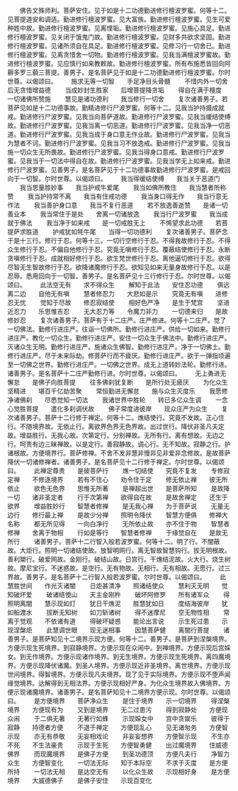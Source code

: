 <!-- { "loadSidebar": true } -->
　　佛告文殊师利。菩萨安住。见于如是十二功德勤进修行檀波罗蜜。何等十二。见菩提道安和调适。勤进修行檀波罗蜜。见大富族。勤进修行檀波罗蜜。见生可爱种姓中故。勤进修行檀波罗蜜。见离悭垢。勤进修行檀波罗蜜。见施心具足。勤进修行檀波罗蜜。见关闭于饿鬼门故。勤进修行檀波罗蜜。见财多共欲求坚固。勤进修行檀波罗蜜。见诸所须自在具足。勤进修行檀波罗蜜。见修习行一切舍已。勤进修行檀波罗蜜。见离贪惜舍一切物。勤进修行檀波罗蜜。见我当满檀波罗蜜故。勤进修行檀波罗蜜。见应慎行如来教敕故。勤进修行檀波罗蜜。所有布施悉皆回向阿耨多罗三藐三菩提。善男子。是名菩萨见于如是十二功德勤进修行檀波罗蜜。尔时世尊。以偈颂曰。
　　施求无等一切智　　手足净目头骨髓
　　不惜内外一切舍　　后无贪惜增益德
　　当成妙封生胜家　　后增菩提降贪垢
　　得自在满于檀度　　一切诸佛所赞施
　　慧见是诸功德利　　我当修行一切舍
　　复次诸善男子。若菩萨见如是十二功德事故。勤精进修行尸波罗蜜。何等十二。见我当护持摄成就戒。勤进修行尸波罗蜜。见我当向菩萨道故。勤进修行尸波罗蜜。见我当缓结使缚故。勤进修行尸波罗蜜。见我当离一切恶道。勤进修行尸波罗蜜。见我当净一切恶道。勤进修行尸波罗蜜。见我当成于身口意无作业故。勤进修行尸波罗蜜。见我当为慧者不诃。勤进修行尸波罗蜜。见我当习不放逸戒。勤进修行尸波罗蜜。见我当施一切众生无所畏故。勤进修行尸波罗蜜。见我当得身口意戒。勤进修行尸波罗蜜。见我当于一切法中得自在故。勤进修行尸波罗蜜。见我当学无上如来戒。勤进修行尸波罗蜜。见善男子。是名菩萨见于十二功德事故勤进修行尸波罗蜜。是戒回向于一切智。尔时世尊。以偈颂曰。
　　我当得缓结使缚　　我当关于恶道门
　　我当思量胜妙事　　我当护戒牛爱尾
　　我当如佛所教住　　我当慧者所称赞
　　我当护持常不离　　我当有住戒功德
　　我当身口得无作　　我当行意无作法
　　我当善护身口意　　我当不复行恶道
　　若不放逸善逝赞　　是诸一切善业本
　　我当常住于是处　　舍离一切诸放逸
　　我当行尸波罗蜜　　我当成就于佛法
　　我当净于如来戒　　是一切戒胜无上
　　不悕望求此功德　　若菩提萨求胜道
　　护戒犹如牦牛尾　　当得一切功德利
　　复次诸善男子。菩萨念于是十三行。修行于忍。何等十三。一切行空修行于忍。不得我故修行于忍。不得众生修行于忍。不偏自他修行于忍。究竟无嗔修行于忍。覆蔽结使修行于忍。永断贪嗔修行于忍。成就相好修行于忍。欲生梵世修行于忍。离他逼切修行于忍。欲得尽智无生智故修行于忍。欲降诸魔修行于忍。欲知见如来无量身故修行于忍。以是忍辱。悉用回向于一切智。善男子。是名菩萨见十三行修行于忍。尔时世尊。以偈颂曰。
　　此法空无有　　求不得众生
　　解知于此法　　安住忍功德
　　俱远离二边　　自他无有嗔
　　慧者修忍力　　大悲如是示
　　究竟无有嗔　　进修忍无忧
　　觉知于尽故　　修忍寂结使
　　相好色严净　　是生于梵宫
　　坚进近忍力　　乐思惟吉忍
　　无大忍力等　　令魔力非力
　　一切德来归　　是故修妙忍
　　复次诸善男子。菩萨有于十二庄严。庄严修进。何等十二庄严。觉了一切佛法。勤修行进庄严。往诣一切佛所。勤修行进庄严。供给一切如来。勤修行进庄严。教化一切众生。勤修行进庄严。安住一切众生于佛法中。勤修行进庄严。灭诸众生无明。勤修行进庄严。施诸众生佛智。勤修行进庄严。净于一切佛土。勤修行进庄严。尽于未来际劫。修菩萨行而不疲厌。勤修行进庄严。欲于一弹指顷遍至一切佛之世界。勤修行进庄严。一切佛之世界。成无上道转妙法轮。勤修行进。诸善男子。是名菩萨十二庄严勤修行进。尔时世尊。以偈颂曰。
　　无上勇进无懈怠　　是佛子向胜菩提
　　往多佛刹犹复断　　是所行处无疲厌
　　为化众生坚精进　　堪百千亿劫苦聚
　　常恒勤进无懈怠　　施与众生灭度乐
　　我愿修净诸佛刹　　尽悉觉知一切法
　　我诸世界中胜轮　　转已多亿众生调
　　一念心觉胜菩提　　遣化多刹调伏故
　　佛子常度进彼岸　　现众庄严为众生
　　复次诸善男子。菩萨十二行修于禅定。何等十二。燋结使行。究竟不发故。正心住行。不随境界故。无依止行。离欲界色界无色界故。出过世行。降伏非圣凡夫定故。增益胜行。无我心故。次第定行。分别禅故。无所有行。离有想故。无边之行。呵责有边三昧禅故。以是定行。善寂静故。调心行。无不知故。寂静之行。护诸根故。方便境界行。菩萨修禅。不舍不发非慧非慢非见非爱非念修故。是故菩萨降伏一切诸修禅者。诸善男子。是名菩萨见十二行修于禅定。尔时世尊。以偈颂曰。
　　此禅定尊贵　　是彼菩萨行
　　燋一切结使　　究竟不复发
　　专修寂定禅　　不修逐境界
　　若有不住心　　劝令住于定
　　修无依止禅　　彼无所依止
　　欲色无色界　　思惟无所著
　　是禅超出世　　是菩萨所知
　　是故降一切　　诸非圣定者
　　行于次第禅　　欲得自在故
　　是故舍禅定　　还生于欲界
　　增益胜妙行　　智慧者修禅
　　是无我心禅　　为于菩萨说
　　无量无边行　　修行最上禅
　　是故少分禅　　照明令降伏
　　智慧方便俱　　修禅大名称
　　都无所见得　　一向白净行
　　无所依止故　　亦不住于物
　　智慧者修禅　　舍离于物相
　　行如是等行　　智慧者修禅
　　于缘觉自在　　是故无所行
　　诸善男子。菩萨十二行智入般若波罗蜜。何等十二。明了行。不闇蔽故。大炬行。照明一切诸结使故。放智明网行。离无智故智慧钩行。拔无明根故。善利槊行。破爱网故。金刚行。破结山故。日宫行。干燋结泥故。火大行。烧生树故。摩尼宝行。不迷惑故。是空行。无有物故。无相行。无有相故。无愿行。过三界故。善男子。是名菩萨十二行智入般若波罗蜜。尔时世尊。以偈颂曰。
　　此慧胜世间　　作光灭诸闇
　　日炬甚清净　　照诸结使众
　　慧利灭无明　　觉知破坏爱
　　破诸结使山　　天主金刚杵
　　破坏阿修罗　　所有诸军众
　　得照明离闇　　慧示现如灯
　　犹日干燋泥　　胜慧犹如日
　　度结海彼岸　　犹如船渡水
　　拔断无知树　　如刀斩诸树
　　得不迷摩尼　　空无物性相
　　常离于觉观　　不依诸有道
　　得破坏疑惑　　能论出言说
　　示生死过患　　示现涅槃炬
　　此慧调世眼　　现无迷相事
　　因慧菩萨健　　离闇行菩提
　　诸善男子。是菩萨知见十二境界示现方便。何等十二。善男子。是菩萨到涅槃境界。方便示现生死境界。到寂静境界。方便示现在众闹中。到禅境界。方便示现后宫婇女。到无作境界。方便示现诸作境界。到无生境界。方便示现生死境界。离四魔境界。方便示现降伏诸魔。到圣人境界。方便示现近非圣境界。离世境界。方便示现世间境界。得智境界。方便示现凡夫境界。现了见于实际境界。方便示现不堕声闻缘觉境界。达解得到无相法界。方便示现相好严身。为化众生境界故入佛境界。方便示现诸魔境界。诸善男子。是名菩萨知见十二境界方便示现。尔时世尊。以偈颂曰。
　　是方便境界　　菩萨净众生
　　是住于境界　　示一切境界
　　得涅槃境界　　方便现有为
　　又到是境界　　无二过患污
　　得到寂静处　　方便现众闹
　　于二俱无著　　无著行如蜂
　　示现婇女中　　宫中贪娱乐
　　彼得于寂静　　持德者方便
　　不退于禅定　　方便现乱心
　　见无诸匆务　　方便智示现
　　亦无有恭敬　　无妄相戏论
　　非妄妄想界　　方便智示现
　　不生亦不死　　不生法豪贵
　　示现于生死　　方便智勇健
　　出过魔境界　　住威德佛界
　　而现魔境界　　是佛子方便
　　到圣功德顶　　方便凡夫行
　　净智力众生　　方便智变化
　　一切法无际　　知于本际空
　　不求于灭度　　是方便所持
　　一切法无相　　是达空无有
　　以化众生故　　示现相好身
　　是方便境界　　大威德佛子
　　是佛子安住　　示现百变化
